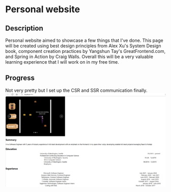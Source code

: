 # Personal website
## Description
Personal website aimed to showcase a few things that I've done. This page will be created using best design principles from Alex Xu's System Design book, component creation practices by Yangshun Tay's GreatFrontend.com, and Spring in Action by Craig Walls. Overall this will be a very valuable learning experience that I will work on in my free time.

## Progress
Not very pretty but I set up the CSR and SSR communication finally.
![Progress pic 1](https://github.com/secretmtgdev/My-Portfolio/blob/main/assets/progress-1.png)